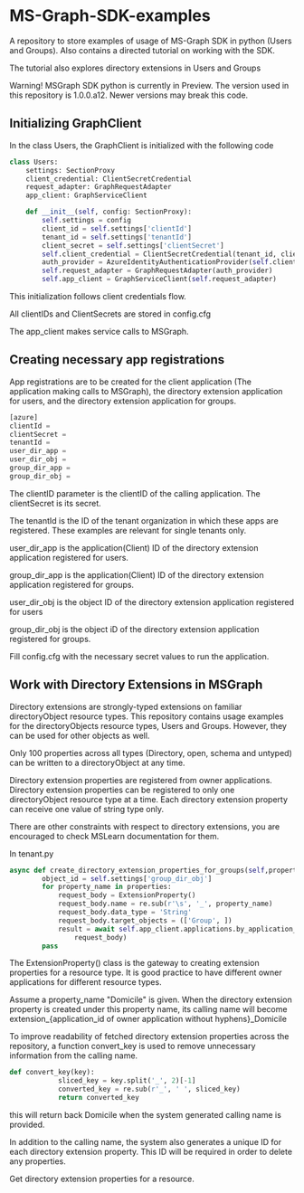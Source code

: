 
# MS-Graph-SDK-examples

A repository to store examples of usage of MS-Graph SDK in python (Users and Groups). Also contains a directed tutorial on working with the SDK.

The tutorial also explores directory extensions in Users and Groups

Warning! MSGraph SDK python is currently in Preview. The version used in this repository is 1.0.0.a12. Newer versions may break this code.




## Initializing GraphClient

In the class Users, the GraphClient is initialized with the following code

```python
class Users:
    settings: SectionProxy
    client_credential: ClientSecretCredential
    request_adapter: GraphRequestAdapter
    app_client: GraphServiceClient

    def __init__(self, config: SectionProxy):
        self.settings = config
        client_id = self.settings['clientId']
        tenant_id = self.settings['tenantId']
        client_secret = self.settings['clientSecret']
        self.client_credential = ClientSecretCredential(tenant_id, client_id, client_secret)
        auth_provider = AzureIdentityAuthenticationProvider(self.client_credential)  # type: ignore
        self.request_adapter = GraphRequestAdapter(auth_provider)
        self.app_client = GraphServiceClient(self.request_adapter) 

```

This initialization follows client credentials flow.

All clientIDs and ClientSecrets are stored in config.cfg

The app_client makes service calls to MSGraph.


## Creating necessary app registrations

App registrations are to be created for the client application (The application making calls to MSGraph), the directory extension application for users, and the directory extension application for groups.

```python
[azure]
clientId = 
clientSecret = 
tenantId = 
user_dir_app = 
user_dir_obj = 
group_dir_app = 
group_dir_obj = 
```
The clientID parameter is the clientID of the calling application. The clientSecret is its secret.

The tenantId is the ID of the tenant organization in which these apps are registered. These examples are relevant for single tenants only.

user_dir_app is the application(Client) ID of the directory extension application registered for users.

group_dir_app is the application(Client) ID of the directory extension application registered for groups.

user_dir_obj is the object ID of the directory extension application registered for users

group_dir_obj is the object iD of the directory extension application registered for groups.

Fill config.cfg with the necessary secret values to run the application.
## Work with Directory Extensions in MSGraph

Directory extensions are strongly-typed extensions on familiar directoryObject resource types. This repository contains usage examples for the directoryObjects resource types, Users and Groups. However, they can be used for other objects as well.

Only 100 properties across all types (Directory, open, schema and untyped) can be written to a directoryObject at any time.

Directory extension properties are registered from owner applications. Directory extension properties can be registered to only one directoryObject resource type at a time. Each directory extension property can receive one value of string type only.

There are other constraints with respect to directory extensions, you are encouraged to check MSLearn documentation for them.

In tenant.py

```python
async def create_directory_extension_properties_for_groups(self,properties:list):
        object_id = self.settings['group_dir_obj']
        for property_name in properties:
            request_body = ExtensionProperty()
            request_body.name = re.sub(r'\s', '_', property_name)
            request_body.data_type = 'String'
            request_body.target_objects = (['Group', ])
            result = await self.app_client.applications.by_application_id(object_id).extension_properties.post(
                request_body)
        pass
```

The ExtensionProperty() class is the gateway to creating extension properties for a resource type. It is good practice to have different owner applications for different resource types.

Assume a property_name "Domicile" is given. When the directory extension property is created under this property name, its calling name will become extension_{application_id of owner application without hyphens}_Domicile

To improve readability of fetched directory extension properties across the repository, a function convert_key is used to remove unnecessary information from the calling name.

``` python
def convert_key(key):
            sliced_key = key.split('_', 2)[-1]
            converted_key = re.sub(r'_', ' ', sliced_key)
            return converted_key
```

this will return back Domicile when the system generated calling name is provided.

In addition to the calling name, the system also generates a unique ID for each directory extension property. This ID will be required in order to delete any properties.

Get directory extension properties for a resource.
